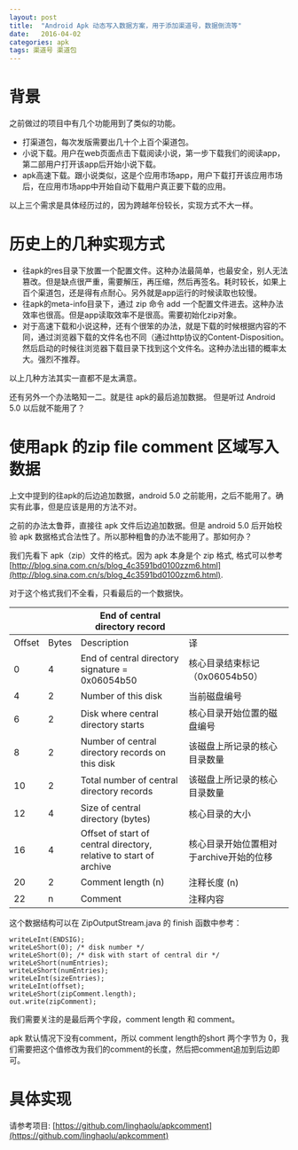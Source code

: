 ```yaml
---
layout: post
title:  "Android Apk 动态写入数据方案，用于添加渠道号，数据倒流等"
date:   2016-04-02
categories: apk
tags: 渠道号 渠道包
---
```


# 背景 #

之前做过的项目中有几个功能用到了类似的功能。

- 打渠道包，每次发版需要出几十个上百个渠道包。
- 小说下载。用户在web页面点击下载阅读小说，第一步下载我们的阅读app，第二部用户打开该app后开始小说下载。
- apk高速下载。跟小说类似，这是个应用市场app，用户下载打开该应用市场后，在应用市场app中开始自动下载用户真正要下载的应用。

以上三个需求是具体经历过的，因为跨越年份较长，实现方式不大一样。

# 历史上的几种实现方式 #

- 往apk的res目录下放置一个配置文件。这种办法最简单，也最安全，别人无法篡改。但是缺点很严重，需要解压，再压缩，然后再签名。耗时较长，如果上百个渠道包，还是得有点耐心。另外就是app运行的时候读取也较慢。
- 往apk的meta-info目录下，通过 zip 命令 add 一个配置文件进去。这种办法效率也很高。但是app读取效率不是很高。需要初始化zip对象。
- 对于高速下载和小说这种，还有个很笨的办法，就是下载的时候根据内容的不同，通过浏览器下载的文件名也不同（通过http协议的Content-Disposition。然后启动的时候往浏览器下载目录下找到这个文件名。这种办法出错的概率太大。强烈不推荐。

以上几种方法其实一直都不是太满意。

还有另外一个办法略知一二。就是往 apk的最后追加数据。 但是听过 Android 5.0 以后就不能用了？

# 使用apk 的zip file comment 区域写入数据 #

上文中提到的往apk的后边追加数据，android 5.0 之前能用，之后不能用了。确实有此事，但是应该是用的方法不对。

之前的办法太鲁莽，直接往 apk 文件后边追加数据。但是 android 5.0 后开始校验 apk 数据格式合法性了。所以那种粗鲁的办法不能用了。那如何办？

我们先看下 apk（zip）文件的格式。因为 apk 本身是个 zip 格式, 格式可以参考[http://blog.sina.com.cn/s/blog_4c3591bd0100zzm6.html](http://blog.sina.com.cn/s/blog_4c3591bd0100zzm6.html).

对于这个格式我们不全看，只看最后的一个数据快。


|        | |End of central directory record | |
| ------------- |-------------| -----|----|
| Offset        | Bytes           | Description  |译|
| 0     | 4 | End of central directory signature = 0x06054b50 | 核心目录结束标记（0x06054b50）|
| 4      | 2      |  Number of this disk | 当前磁盘编号 |
| 6 | 2     | Disk where central directory starts | 核心目录开始位置的磁盘编号 |
| 8 | 2 | Number of central directory records on this disk | 该磁盘上所记录的核心目录数量 |
| 10 | 2 | Total number of central directory records | 该磁盘上所记录的核心目录数量 |
| 12 | 4 | Size of central directory (bytes) | 核心目录的大小 |
| 16 | 4 | Offset of start of central directory, relative to start of archive | 核心目录开始位置相对于archive开始的位移 |
| 20 | 2 | Comment length (n) | 注释长度 (n) |
| 22 | n | Comment| 注释内容 |

这个数据结构可以在 ZipOutputStream.java 的 finish 函数中参考：

    writeLeInt(ENDSIG);
    writeLeShort(0); /* disk number */
    writeLeShort(0); /* disk with start of central dir */
    writeLeShort(numEntries);
    writeLeShort(numEntries);
    writeLeInt(sizeEntries);
    writeLeInt(offset);
    writeLeShort(zipComment.length);
    out.write(zipComment);

我们需要关注的是最后两个字段，comment length 和 comment。

apk 默认情况下没有comment，所以 comment length的short 两个字节为 0，我们需要把这个值修改为我们的comment的长度，然后把comment追加到后边即可。

# 具体实现 #

请参考项目: [https://github.com/linghaolu/apkcomment](https://github.com/linghaolu/apkcomment)
